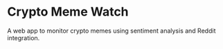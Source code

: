 # Crypto Meme Watch

A web app to monitor crypto memes using sentiment analysis and Reddit integration.